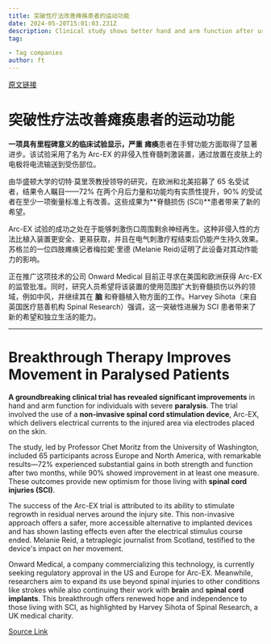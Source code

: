 ```yaml
---
title: 突破性疗法改善瘫痪患者的运动功能
date: 2024-05-20T15:01:03.231Z
description: Clinical study shows better hand and arm function after using non-invasive device to stimulate spinal cord
tag: 

- Tag companies
author: ft
---
```


[原文链接](https://ft.com/content/10488512-0f37-49f0-9cf6-10ee2b0835a2)

# 突破性疗法改善瘫痪患者的运动功能 

**一项具有里程碑意义的临床试验显示，严重** **瘫痪**患者在手臂功能方面取得了显著进步。该试验采用了名为 Arc-EX 的非侵入性脊髓刺激装置，通过放置在皮肤上的电极将电流输送到受伤部位。 

由华盛顿大学的切特·莫里茨教授领导的研究，在欧洲和北美招募了 65 名受试者，结果令人瞩目——72% 在两个月后力量和功能均有实质性提升，90% 的受试者在至少一项衡量标准上有改善。这些成果为**脊髓损伤 (SCI)**患者带来了新的希望。 

Arc-EX 试验的成功之处在于能够刺激伤口周围剩余神经再生。这种非侵入性的方法比植入装置更安全、更易获取，并且在电气刺激疗程结束后仍能产生持久效果。苏格兰的一位四肢瘫痪记者梅拉妮·里德 (Melanie Reid)证明了此设备对其动作能力的影响。 

正在推广这项技术的公司 Onward Medical 目前正寻求在美国和欧洲获得 Arc-EX 的监管批准。同时，研究人员希望将该装置的使用范围扩大到脊髓损伤以外的领域，例如中风，并继续其在 **脑** 和脊髓植入物方面的工作。Harvey Sihota（来自英国医疗慈善机构 Spinal Research）强调，这一突破性进展为 SCI 患者带来了新的希望和独立生活的能力。

---

# Breakthrough Therapy Improves Movement in Paralysed Patients 

**A groundbreaking clinical trial has revealed significant improvements** in hand and arm function for individuals with severe **paralysis**. The trial involved the use of a **non-invasive spinal cord stimulation device**, Arc-EX, which delivers electrical currents to the injured area via electrodes placed on the skin. 

The study, led by Professor Chet Moritz from the University of Washington, included 65 participants across Europe and North America, with remarkable results—72% experienced substantial gains in both strength and function after two months, while 90% showed improvement in at least one measure. These outcomes provide new optimism for those living with **spinal cord injuries (SCI)**. 

The success of the Arc-EX trial is attributed to its ability to stimulate regrowth in residual nerves around the injury site. This non-invasive approach offers a safer, more accessible alternative to implanted devices and has shown lasting effects even after the electrical stimulus course ended. Melanie Reid, a tetraplegic journalist from Scotland, testified to the device's impact on her movement. 

Onward Medical, a company commercializing this technology, is currently seeking regulatory approval in the US and Europe for Arc-EX. Meanwhile, researchers aim to expand its use beyond spinal injuries to other conditions like strokes while also continuing their work with **brain** and **spinal cord implants**. This breakthrough offers renewed hope and independence to those living with SCI, as highlighted by Harvey Sihota of Spinal Research, a UK medical charity.

[Source Link](https://ft.com/content/10488512-0f37-49f0-9cf6-10ee2b0835a2)

